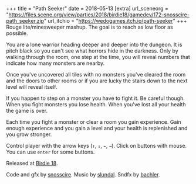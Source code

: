 +++
title = "Path Seeker"
date = 2018-05-13
[extra]
url_sceneorg = "https://files.scene.org/view/parties/2018/birdie18/gamedev/172-snosscire-path_seeker.zip"
url_itchio = "https://wedogames.itch.io/path-seeker"
+++
Rouge lite/minesweeper mashup. The goal is to reach as low floor as possible.

You are a lone warrior heading deeper and deeper into the dungeon.
It is pitch black so you can't see what horrors hide in the darkness.
Only by walking through the room, one step at the time, you will reveal numbers
that indicate how many monsters are nearby.

Once you've uncovered all tiles with no monsters you've cleared the room and
the doors to other rooms or if you are lucky the stairs down to the next level
will reveal itself.

If you happen to step on a monster you have to fight it. Be careful though.
When you fight monsters you lose health. When you've lost all your health
the game is over.

Each time you fight a monster or clear a room you gain experience. Gain enough
experience and you gain a level and your health is replenished and you grow stronger.

Control player with the arrow keys (`↑`, `↓`, `←`, `→`). Click on buttons with mouse.
You can use `enter` for some buttons.

Released at [Birdie 18](https://www.birdie.org/en/).

Code and gfx by [snosscire](https://github.com/snosscire/).
Music by [slundal](http://slundal.com/).
Sndfx by [bachler](https://github.com/drbachler/).
